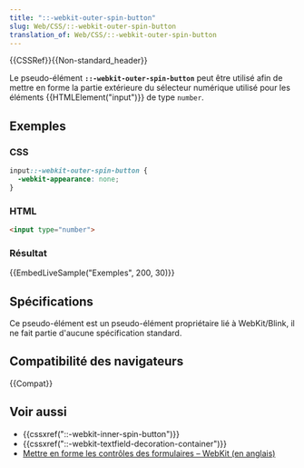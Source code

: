 ```yaml
---
title: "::-webkit-outer-spin-button"
slug: Web/CSS/::-webkit-outer-spin-button
translation_of: Web/CSS/::-webkit-outer-spin-button
---
```


{{CSSRef}}{{Non-standard_header}}

Le pseudo-élément **`::-webkit-outer-spin-button`** peut être utilisé afin de mettre en forme la partie extérieure du sélecteur numérique utilisé pour les éléments {{HTMLElement("input")}} de type `number`.

## Exemples

### CSS

```css
input::-webkit-outer-spin-button {
  -webkit-appearance: none;
}
```

### HTML

```html
<input type="number">
```

### Résultat

{{EmbedLiveSample("Exemples", 200, 30)}}

## Spécifications

Ce pseudo-élément est un pseudo-élément propriétaire lié à WebKit/Blink, il ne fait partie d'aucune spécification standard.

## Compatibilité des navigateurs

{{Compat}}

## Voir aussi

- {{cssxref("::-webkit-inner-spin-button")}}
- {{cssxref("::-webkit-textfield-decoration-container")}}
- [Mettre en forme les contrôles des formulaires – WebKit (en anglais)](https://trac.webkit.org/wiki/Styling%20Form%20Controls#inputelement)
